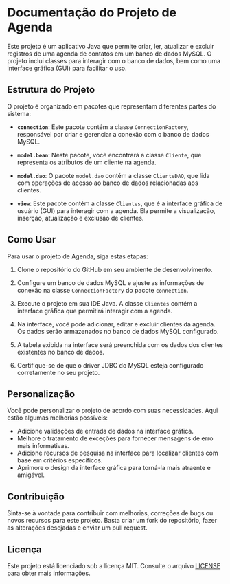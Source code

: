 # Documentação do Projeto de Agenda

Este projeto é um aplicativo Java que permite criar, ler, atualizar e excluir registros de uma agenda de contatos em um banco de dados MySQL. O projeto inclui classes para interagir com o banco de dados, bem como uma interface gráfica (GUI) para facilitar o uso.

## Estrutura do Projeto

O projeto é organizado em pacotes que representam diferentes partes do sistema:

- **`connection`**: Este pacote contém a classe `ConnectionFactory`, responsável por criar e gerenciar a conexão com o banco de dados MySQL.

- **`model.bean`**: Neste pacote, você encontrará a classe `Cliente`, que representa os atributos de um cliente na agenda.

- **`model.dao`**: O pacote `model.dao` contém a classe `ClienteDAO`, que lida com operações de acesso ao banco de dados relacionadas aos clientes.

- **`view`**: Este pacote contém a classe `Clientes`, que é a interface gráfica de usuário (GUI) para interagir com a agenda. Ela permite a visualização, inserção, atualização e exclusão de clientes.

## Como Usar

Para usar o projeto de Agenda, siga estas etapas:

1. Clone o repositório do GitHub em seu ambiente de desenvolvimento.

2. Configure um banco de dados MySQL e ajuste as informações de conexão na classe `ConnectionFactory` do pacote `connection`.

3. Execute o projeto em sua IDE Java. A classe `Clientes` contém a interface gráfica que permitirá interagir com a agenda.

4. Na interface, você pode adicionar, editar e excluir clientes da agenda. Os dados serão armazenados no banco de dados MySQL configurado.

5. A tabela exibida na interface será preenchida com os dados dos clientes existentes no banco de dados.

6. Certifique-se de que o driver JDBC do MySQL esteja configurado corretamente no seu projeto.

## Personalização

Você pode personalizar o projeto de acordo com suas necessidades. Aqui estão algumas melhorias possíveis:

- Adicione validações de entrada de dados na interface gráfica.
- Melhore o tratamento de exceções para fornecer mensagens de erro mais informativas.
- Adicione recursos de pesquisa na interface para localizar clientes com base em critérios específicos.
- Aprimore o design da interface gráfica para torná-la mais atraente e amigável.

## Contribuição

Sinta-se à vontade para contribuir com melhorias, correções de bugs ou novos recursos para este projeto. Basta criar um fork do repositório, fazer as alterações desejadas e enviar um pull request.

## Licença

Este projeto está licenciado sob a licença MIT. Consulte o arquivo [LICENSE](LICENSE) para obter mais informações.


